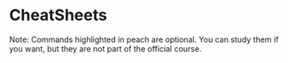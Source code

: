 # CheatSheets

Note: Commands highlighted in peach are optional. You can study them if you want, but they are not part of the official course.
